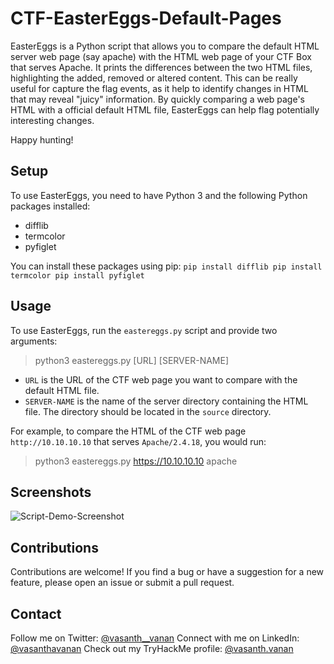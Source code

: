 # CTF-EasterEggs-Default-Pages

EasterEggs is a Python script that allows you to compare the default HTML server web page (say apache) with the HTML web page of your CTF Box that serves Apache. It prints the differences between the two HTML files, highlighting the added, removed or altered content.
This can be really useful for capture the flag events, as it help to identify changes in HTML that may reveal "juicy" information. By quickly comparing a web page's HTML with a official default HTML file, EasterEggs can help flag potentially interesting changes. 

Happy hunting!

## Setup

To use EasterEggs, you need to have Python 3 and the following Python packages installed:

* difflib
* termcolor
* pyfiglet

You can install these packages using pip:
``
pip install difflib
pip install termcolor
pip install pyfiglet
``

## Usage

To use EasterEggs, run the `eastereggs.py` script and provide two arguments:
  > python3 eastereggs.py [URL] [SERVER-NAME]

* `URL` is the URL of the CTF web page you want to compare with the default HTML file.
* `SERVER-NAME` is the name of the server directory containing the HTML file. The directory should be located in the `source` directory.

For example, to compare the HTML of the CTF web page `http://10.10.10.10` that serves `Apache/2.4.18`, you would run:
  > python3 eastereggs.py https://10.10.10.10 apache

## Screenshots
![Script-Demo-Screenshot](/assets/images.png)

## Contributions

Contributions are welcome! If you find a bug or have a suggestion for a new feature, please open an issue or submit a pull request.

## Contact

Follow me on Twitter: [@vasanth__vanan](https://twitter.com/vasanth__vanan)
Connect with me on LinkedIn: [@vasanthavanan](https://www.linkedin.com/in/vasanthavanan/)
Check out my TryHackMe profile: [@vasanth.vanan](https://tryhackme.com/p/vasanth.vanan)
